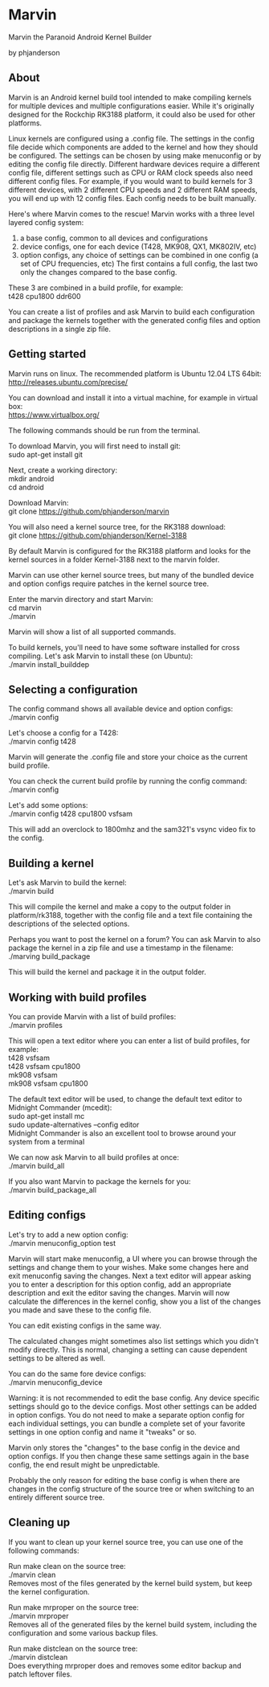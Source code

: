 Marvin
======
Marvin the Paranoid Android Kernel Builder

by phjanderson


About
------

Marvin is an Android kernel build tool intended to make compiling kernels for multiple devices and multiple configurations easier. While it's originally designed for the Rockchip RK3188 platform, it could also be used for other platforms.

Linux kernels are configured using a .config file. The settings in the config file decide which components are added to the kernel and how they should be configured. The settings can be chosen by using make menuconfig or by editing the config file directly. Different hardware devices require a different config file, different settings such as CPU or RAM clock speeds also need different config files. For example, if you would want to build kernels for 3 different devices, with 2 different CPU speeds and 2 different RAM speeds, you will end up with 12 config files. Each config needs to be built manually.

Here's where Marvin comes to the rescue! Marvin works with a three level layered config system:
1. a base config, common to all devices and configurations
2. device configs, one for each device (T428, MK908, QX1, MK802IV, etc)
3. option configs, any choice of settings can be combined in one config (a set of CPU frequencies, etc)
The first contains a full config, the last two only the changes compared to the base config.

These 3 are combined in a build profile, for example:  
t428 cpu1800 ddr600

You can create a list of profiles and ask Marvin to build each configuration and package the kernels together with the generated config files and option descriptions in a single zip file.


Getting started
------
Marvin runs on linux. The recommended platform is Ubuntu 12.04 LTS 64bit:  
http://releases.ubuntu.com/precise/

You can download and install it into a virtual machine, for example in virtual box:  
https://www.virtualbox.org/

The following commands should be run from the terminal.

To download Marvin, you will first need to install git:  
sudo apt-get install git

Next, create a working directory:  
mkdir android  
cd android

Download Marvin:  
git clone https://github.com/phjanderson/marvin

You will also need a kernel source tree, for the RK3188 download:  
git clone https://github.com/phjanderson/Kernel-3188

By default Marvin is configured for the RK3188 platform and looks for the kernel sources in a folder Kernel-3188 next to the marvin folder.

Marvin can use other kernel source trees, but many of the bundled device and option configs require patches in the kernel source tree.

Enter the marvin directory and start Marvin:  
cd marvin  
./marvin

Marvin will show a list of all supported commands.

To build kernels, you'll need to have some software installed for cross compiling. Let's ask Marvin to install these (on Ubuntu):  
./marvin install_builddep


Selecting a configuration
------

The config command shows all available device and option configs:  
./marvin config

Let's choose a config for a T428:  
./marvin config t428

Marvin will generate the .config file and store your choice as the current build profile.

You can check the current build profile by running the config command:  
./marvin config

Let's add some options:  
./marvin config t428 cpu1800 vsfsam

This will add an overclock to 1800mhz and the sam321's vsync video fix to the config.


Building a kernel
------

Let's ask Marvin to build the kernel:  
./marvin build

This will compile the kernel and make a copy to the output folder in platform/rk3188, together with the config file and a text file containing the descriptions of the selected options.

Perhaps you want to post the kernel on a forum? You can ask Marvin to also package the kernel in a zip file and use a timestamp in the filename:  
./marving build_package

This will build the kernel and package it in the output folder.


Working with build profiles
------

You can provide Marvin with a list of build profiles:  
./marvin profiles

This will open a text editor where you can enter a list of build profiles, for example:  
t428 vsfsam  
t428 vsfsam cpu1800  
mk908 vsfsam  
mk908 vsfsam cpu1800

The default text editor will be used, to change the default text editor to Midnight Commander (mcedit):  
sudo apt-get install mc  
sudo update-alternatives –config editor  
Midnight Commander is also an excellent tool to browse around your system from a terminal

We can now ask Marvin to all build profiles at once:  
./marvin build_all

If you also want Marvin to package the kernels for you:  
./marvin build_package_all


Editing configs
------

Let's try to add a new option config:  
./marvin menuconfig_option test

Marvin will start make menuconfig, a UI where you can browse through the settings and change them to your wishes. Make some changes here and exit menuconfig saving the changes. Next a text editor will appear asking you to enter a description for this option config, add an appropriate description and exit the editor saving the changes. Marvin will now calculate the differences in the kernel config, show you a list of the changes you made and save these to the config file.

You can edit existing configs in the same way.

The calculated changes might sometimes also list settings which you didn't modify directly. This is normal, changing a setting can cause dependent settings to be altered as well.

You can do the same fore device configs:  
./marvin menuconfig_device

Warning: it is not recommended to edit the base config. Any device specific settings should go to the device configs. Most other settings can be added in option configs. You do not need to make a separate option config for each individual settings, you can bundle a complete set of your favorite settings in one option config and name it "tweaks" or so.

Marvin only stores the "changes" to the base config in the device and option configs. If you then change these same settings again in the base config, the end result might be unpredictable.

Probably the only reason for editing the base config is when there are changes in the config structure of the source tree or when switching to an entirely different source tree.


Cleaning up
------

If you want to clean up your kernel source tree, you can use one of the following commands:

Run make clean on the source tree:  
./marvin clean  
Removes most of the files generated by the kernel build system, but keep the kernel configuration.

Run make mrproper on the source tree:  
./marvin mrproper  
Removes all of the generated files by the kernel build system, including the configuration and some various backup files.

Run make distclean on the source tree:  
./marvin distclean  
Does everything mrproper does and removes some editor backup and patch leftover files.

